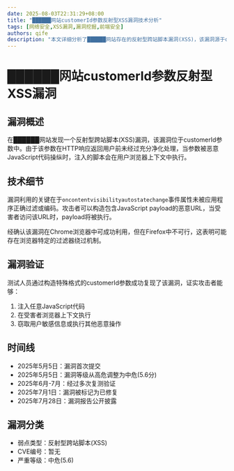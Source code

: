 ```yaml
---
date: 2025-08-03T22:31:29+08:00
title: "██████网站customerId参数反射型XSS漏洞技术分析"
tags: [网络安全,XSS漏洞,漏洞挖掘,前端安全]
authors: qife
description: "本文详细分析了██████网站存在的反射型跨站脚本漏洞(XSS)，该漏洞源于customerId参数未经过充分过滤，攻击者可构造恶意JavaScript代码通过URL注入执行。文章包含漏洞原理、利用方式及浏览器兼容性分析等技术细节。"
---
```


# ██████网站customerId参数反射型XSS漏洞

## 漏洞概述
在██████网站发现一个反射型跨站脚本(XSS)漏洞，该漏洞位于customerId参数中。由于该参数在HTTP响应返回用户前未经过充分净化处理，当参数被恶意JavaScript代码操纵时，注入的脚本会在用户浏览器上下文中执行。

## 技术细节
漏洞利用的关键在于`oncontentvisibilityautostatechange`事件属性未被应用程序正确过滤或编码。攻击者可以构造包含JavaScript payload的恶意URL，当受害者访问该URL时，payload将被执行。

经确认该漏洞在Chrome浏览器中可成功利用，但在Firefox中不可行，这表明可能存在浏览器特定的过滤器绕过机制。

## 漏洞验证
测试人员通过构造特殊格式的customerId参数成功复现了该漏洞，证实攻击者能够：
1. 注入任意JavaScript代码
2. 在受害者浏览器上下文执行
3. 窃取用户敏感信息或执行其他恶意操作

## 时间线
- 2025年5月5日：漏洞首次提交
- 2025年5月5日：漏洞等级从高危调整为中危(5.6分)
- 2025年6月-7月：经过多次复测验证
- 2025年7月1日：漏洞被标记为已修复
- 2025年7月28日：漏洞报告公开披露

## 漏洞分类
- 弱点类型：反射型跨站脚本(XSS)
- CVE编号：暂无
- 严重等级：中危(5.6)